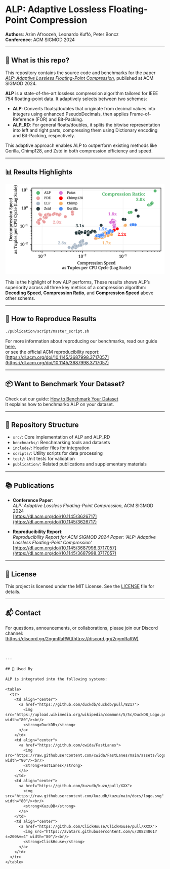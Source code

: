 # ALP: Adaptive Lossless Floating-Point Compression

**Authors**: Azim Afroozeh, Leonardo Kuffó, Peter Boncz  
**Conference**: ACM SIGMOD 2024  

---

## 📄 What is this repo?

This repository contains the source code and benchmarks for the paper [_ALP: Adaptive Lossless Floating-Point Compression_](https://dl.acm.org/doi/abs/10.1145/3626717), published at ACM SIGMOD 2024.

**ALP** is a state-of-the-art lossless compression algorithm tailored for IEEE 754 floating-point data. It adaptively selects between two schemes:

- **ALP**: Converts floats/doubles that originate from decimal values into integers using enhanced PseudoDecimals, then applies Frame-of-Reference (FOR) and Bit-Packing.
- **ALP_RD**: For general floats/doubles, it splits the bitwise representation into left and right parts, compressing them using Dictionary encoding and Bit-Packing, respectively.

This adaptive approach enables ALP to outperform existing methods like Gorilla, Chimp128, and Zstd in both compression efficiency and speed.

---

## 📊 Results Highlights

![ALP Results](alp_results.png)

This is the highlight of how ALP performs, These results shows ALP’s superiority across all three key metrics of a compression algorithm:  
**Decoding Speed**, **Compression Ratio**, and **Compression Speed** above other schems.

---

## 🚀 How to Reproduce Results

```bash
./publication/script/master_script.sh
```

For more information about reproducing our benchmarks, read our guide [here](availability_reproducibility_initiative_report.md),  
or see the official ACM reproducibility report:  
[https://dl.acm.org/doi/10.1145/3687998.3717057](https://dl.acm.org/doi/10.1145/3687998.3717057)

---

## 📦 Want to Benchmark Your Dataset?

Check out our guide: [How to Benchmark Your Dataset](how_to_benchmark_your_dataset.md)  
It explains how to benchmarko ALP on your dataset.

---

## 🧰 Repository Structure

- `src/`: Core implementation of ALP and ALP_RD
- `benchmarks/`: Benchmarking tools and datasets
- `include/`: Header files for integration
- `scripts/`: Utility scripts for data processing
- `test/`: Unit tests for validation
- `publication/`: Related publications and supplementary materials

---

## 📚 Publications

- **Conference Paper**:  
  _ALP: Adaptive Lossless Floating-Point Compression_, ACM SIGMOD 2024  
  [https://dl.acm.org/doi/10.1145/3626717](https://dl.acm.org/doi/10.1145/3626717)

- **Reproducibility Report**:  
  _Reproducibility Report for ACM SIGMOD 2024 Paper: 'ALP: Adaptive Lossless Floating-Point Compression'_  
  [https://dl.acm.org/doi/10.1145/3687998.3717057](https://dl.acm.org/doi/10.1145/3687998.3717057)

---

## 📄 License

This project is licensed under the MIT License. See the [LICENSE](LICENSE) file for details.

---

## 📬 Contact

For questions, announcements, or collaborations, please join our Discord channel:  
[https://discord.gg/2ngmRaRW](https://discord.gg/2ngmRaRW)
```


---

## 🧩 Used By

ALP is integrated into the following systems:

<table>
  <tr>
    <td align="center">
      <a href="https://github.com/duckdb/duckdb/pull/8217">
        <img src="https://upload.wikimedia.org/wikipedia/commons/5/5c/DuckDB_Logo.png" width="80"/><br/>
        <strong>DuckDB</strong>
      </a>
    </td>
    <td align="center">
      <a href="https://github.com/cwida/FastLanes">
        <img src="https://raw.githubusercontent.com/cwida/FastLanes/main/assets/logo.svg" width="80"/><br/>
        <strong>FastLanes</strong>
      </a>
    </td>
    <td align="center">
      <a href="https://github.com/kuzudb/kuzu/pull/XXX">
        <img src="https://raw.githubusercontent.com/kuzudb/kuzu/main/docs/logo.svg" width="80"/><br/>
        <strong>KuzuDB</strong>
      </a>
    </td>
    <td align="center">
      <a href="https://github.com/ClickHouse/ClickHouse/pull/XXXX">
        <img src="https://avatars.githubusercontent.com/u/30824861?s=200&v=4" width="80"/><br/>
        <strong>ClickHouse</strong>
      </a>
    </td>
  </tr>
</table>
